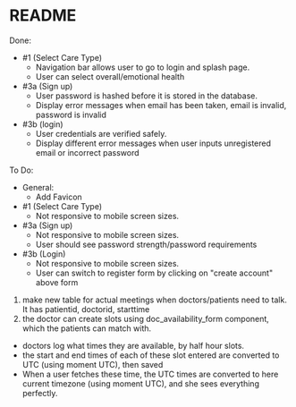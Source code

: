 # README

Done:
- #1 (Select Care Type)
    - Navigation bar allows user to go to login and splash page.
    - User can select overall/emotional health
- #3a (Sign up) 
    - User password is hashed before it is stored in the database.
    - Display error messages when email has been taken, email is invalid, password is invalid
- #3b (login)
    - User credentials are verified safely. 
    - Display different error messages when user inputs unregistered email or incorrect password


To Do:
- General:
    - Add Favicon
- #1 (Select Care Type)
    - Not responsive to mobile screen sizes.
- #3a (Sign up)
    - Not responsive to mobile screen sizes.
    - User should see password strength/password requirements
- #3b (Login)
    - Not responsive to mobile screen sizes.
    - User can switch to register form by clicking on "create account" above form
    




1) make new table for actual meetings when doctors/patients need to talk. It has patientid, doctorid, starttime
2) the doctor can create slots using doc_availability_form component, which the patients can match with. 
- doctors log what times they are available, by half hour slots.
- the start and end times of each of these slot entered are converted to UTC (using moment UTC), then saved
- When a user fetches these time, the UTC times are converted to here current timezone (using moment UTC), and she sees everything perfectly.